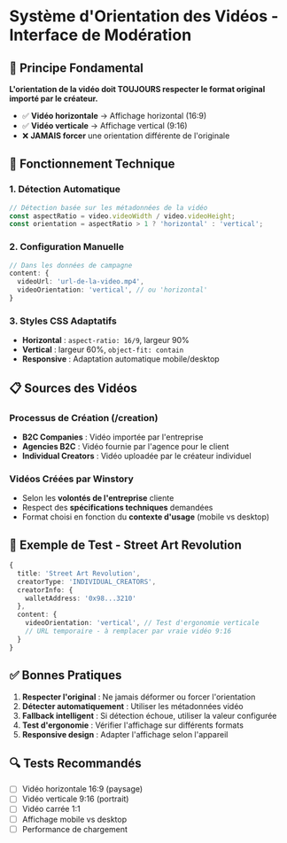 # Système d'Orientation des Vidéos - Interface de Modération

## 🎯 Principe Fondamental

**L'orientation de la vidéo doit TOUJOURS respecter le format original importé par le créateur.**

- ✅ **Vidéo horizontale** → Affichage horizontal (16:9)
- ✅ **Vidéo verticale** → Affichage vertical (9:16)
- ❌ **JAMAIS forcer** une orientation différente de l'originale

## 🔧 Fonctionnement Technique

### 1. Détection Automatique
```javascript
// Détection basée sur les métadonnées de la vidéo
const aspectRatio = video.videoWidth / video.videoHeight;
const orientation = aspectRatio > 1 ? 'horizontal' : 'vertical';
```

### 2. Configuration Manuelle
```typescript
// Dans les données de campagne
content: {
  videoUrl: 'url-de-la-video.mp4',
  videoOrientation: 'vertical', // ou 'horizontal'
}
```

### 3. Styles CSS Adaptatifs
- **Horizontal** : `aspect-ratio: 16/9`, largeur 90%
- **Vertical** : largeur 60%, `object-fit: contain`
- **Responsive** : Adaptation automatique mobile/desktop

## 📋 Sources des Vidéos

### Processus de Création (/creation)
- **B2C Companies** : Vidéo importée par l'entreprise
- **Agencies B2C** : Vidéo fournie par l'agence pour le client
- **Individual Creators** : Vidéo uploadée par le créateur individuel

### Vidéos Créées par Winstory
- Selon les **volontés de l'entreprise** cliente
- Respect des **spécifications techniques** demandées
- Format choisi en fonction du **contexte d'usage** (mobile vs desktop)

## 🎨 Exemple de Test - Street Art Revolution

```typescript
{
  title: 'Street Art Revolution',
  creatorType: 'INDIVIDUAL_CREATORS',
  creatorInfo: {
    walletAddress: '0x98...3210'
  },
  content: {
    videoOrientation: 'vertical', // Test d'ergonomie verticale
    // URL temporaire - à remplacer par vraie vidéo 9:16
  }
}
```

## ✅ Bonnes Pratiques

1. **Respecter l'original** : Ne jamais déformer ou forcer l'orientation
2. **Détecter automatiquement** : Utiliser les métadonnées vidéo
3. **Fallback intelligent** : Si détection échoue, utiliser la valeur configurée
4. **Test d'ergonomie** : Vérifier l'affichage sur différents formats
5. **Responsive design** : Adapter l'affichage selon l'appareil

## 🔍 Tests Recommandés

- [ ] Vidéo horizontale 16:9 (paysage)
- [ ] Vidéo verticale 9:16 (portrait)
- [ ] Vidéo carrée 1:1
- [ ] Affichage mobile vs desktop
- [ ] Performance de chargement 